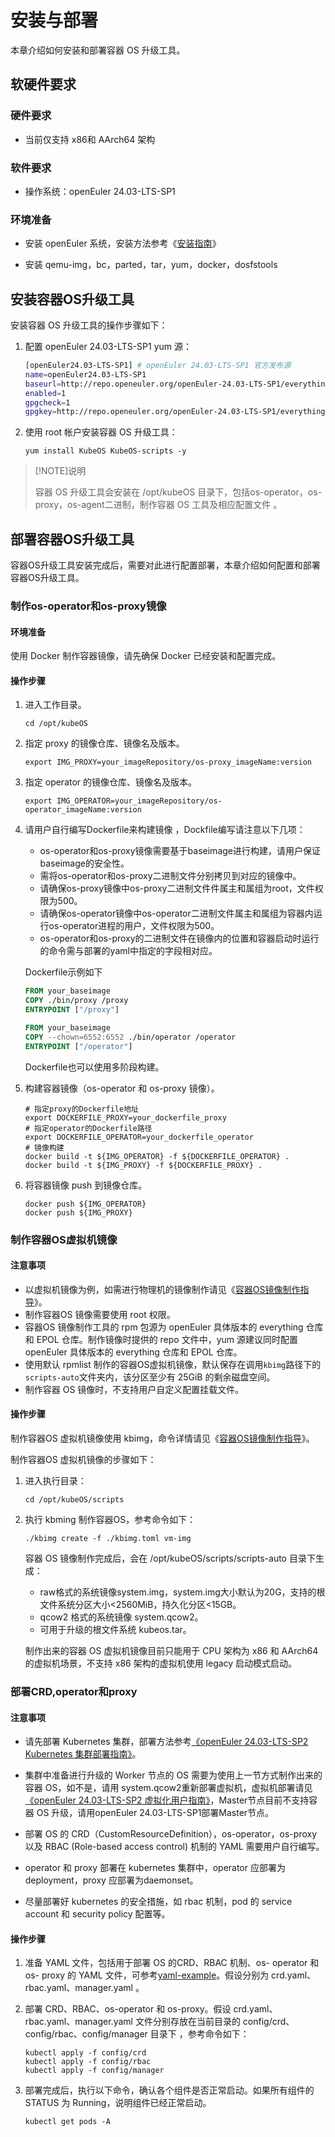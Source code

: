 # 安装与部署

本章介绍如何安装和部署容器 OS 升级工具。

## 软硬件要求

### 硬件要求

* 当前仅支持 x86和 AArch64 架构

### 软件要求

* 操作系统：openEuler 24.03-LTS-SP1

### 环境准备

* 安装 openEuler 系统，安装方法参考《[安装指南](https://docs.openeuler.openatom.cn/zh/docs/24.03_LTS_SP2/server/installation_upgrade/installation/installation_on_servers.html)》

* 安装 qemu-img，bc，parted，tar，yum，docker，dosfstools

## 安装容器OS升级工具

安装容器 OS 升级工具的操作步骤如下：

1. 配置 openEuler 24.03-LTS-SP1 yum 源：

   ```sh
   [openEuler24.03-LTS-SP1] # openEuler 24.03-LTS-SP1 官方发布源
   name=openEuler24.03-LTS-SP1
   baseurl=http://repo.openeuler.org/openEuler-24.03-LTS-SP1/everything/$basearch/ 
   enabled=1
   gpgcheck=1
   gpgkey=http://repo.openeuler.org/openEuler-24.03-LTS-SP1/everything/$basearch/RPM-GPG-KEY-openEuler
   ```

2. 使用 root 帐户安装容器 OS 升级工具：

   ```shell
   yum install KubeOS KubeOS-scripts -y
   ```

> [!NOTE]说明
>
> 容器 OS 升级工具会安装在 /opt/kubeOS 目录下，包括os-operator，os-proxy，os-agent二进制，制作容器 OS 工具及相应配置文件 。

## 部署容器OS升级工具

容器OS升级工具安装完成后，需要对此进行配置部署，本章介绍如何配置和部署容器OS升级工具。

### 制作os-operator和os-proxy镜像

#### 环境准备

使用 Docker 制作容器镜像，请先确保 Docker 已经安装和配置完成。

#### 操作步骤

1. 进入工作目录。

   ```shell
   cd /opt/kubeOS
   ```

2. 指定 proxy 的镜像仓库、镜像名及版本。

   ```shell
   export IMG_PROXY=your_imageRepository/os-proxy_imageName:version
   ```

3. 指定 operator 的镜像仓库、镜像名及版本。

   ```shell
   export IMG_OPERATOR=your_imageRepository/os-operator_imageName:version
   ```

4. 请用户自行编写Dockerfile来构建镜像 ，Dockfile编写请注意以下几项：

    * os-operator和os-proxy镜像需要基于baseimage进行构建，请用户保证baseimage的安全性。
    * 需将os-operator和os-proxy二进制文件分别拷贝到对应的镜像中。
    * 请确保os-proxy镜像中os-proxy二进制文件件属主和属组为root，文件权限为500。
    * 请确保os-operator镜像中os-operator二进制文件属主和属组为容器内运行os-operator进程的用户，文件权限为500。
    * os-operator和os-proxy的二进制文件在镜像内的位置和容器启动时运行的命令需与部署的yaml中指定的字段相对应。

   Dockerfile示例如下

   ```dockerfile
   FROM your_baseimage
   COPY ./bin/proxy /proxy
   ENTRYPOINT ["/proxy"]
   ```

   ```dockerfile
   FROM your_baseimage
   COPY --chown=6552:6552 ./bin/operator /operator
   ENTRYPOINT ["/operator"]
   ```

   Dockerfile也可以使用多阶段构建。

5. 构建容器镜像（os-operator 和 os-proxy 镜像）。

   ```shell
   # 指定proxy的Dockerfile地址
   export DOCKERFILE_PROXY=your_dockerfile_proxy
   # 指定operator的Dockerfile路径
   export DOCKERFILE_OPERATOR=your_dockerfile_operator
   # 镜像构建
   docker build -t ${IMG_OPERATOR} -f ${DOCKERFILE_OPERATOR} .
   docker build -t ${IMG_PROXY} -f ${DOCKERFILE_PROXY} .
   ```

6. 将容器镜像 push 到镜像仓库。

   ```shell
   docker push ${IMG_OPERATOR}
   docker push ${IMG_PROXY}
   ```

### 制作容器OS虚拟机镜像

#### 注意事项

* 以虚拟机镜像为例，如需进行物理机的镜像制作请见《[容器OS镜像制作指导](./kubeos_image_creation.md)》。
* 制作容器OS 镜像需要使用 root 权限。
* 容器OS 镜像制作工具的 rpm 包源为 openEuler 具体版本的 everything 仓库和 EPOL 仓库。制作镜像时提供的 repo 文件中，yum 源建议同时配置 openEuler 具体版本的 everything 仓库和 EPOL 仓库。
* 使用默认 rpmlist 制作的容器OS虚拟机镜像，默认保存在调用`kbimg`路径下的`scripts-auto`文件夹内，该分区至少有 25GiB 的剩余磁盘空间。
* 制作容器 OS 镜像时，不支持用户自定义配置挂载文件。

#### 操作步骤

制作容器OS 虚拟机镜像使用 kbimg，命令详情请见《[容器OS镜像制作指导](./kubeos_image_creation.md)》。

制作容器OS 虚拟机镜像的步骤如下：

1. 进入执行目录：

   ```shell
   cd /opt/kubeOS/scripts
   ```

2. 执行 kbming 制作容器OS，参考命令如下：

   ```shell
   ./kbimg create -f ./kbimg.toml vm-img
   ```

   容器 OS 镜像制作完成后，会在 /opt/kubeOS/scripts/scripts-auto 目录下生成：

    * raw格式的系统镜像system.img，system.img大小默认为20G，支持的根文件系统分区大小<2560MiB，持久化分区<15GB。
    * qcow2 格式的系统镜像 system.qcow2。
    * 可用于升级的根文件系统 kubeos.tar。

   制作出来的容器 OS 虚拟机镜像目前只能用于 CPU 架构为 x86 和 AArch64 的虚拟机场景，不支持 x86 架构的虚拟机使用 legacy 启动模式启动。

### 部署CRD,operator和proxy

#### 注意事项

* 请先部署 Kubernetes 集群，部署方法参考[《openEuler 24.03-LTS-SP2 Kubernetes 集群部署指南》](../../cluster_deployment/kubernetes/overview.md)。

* 集群中准备进行升级的 Worker 节点的 OS 需要为使用上一节方式制作出来的容器 OS，如不是，请用 system.qcow2重新部署虚拟机，虚拟机部署请见[《openEuler 24.03-LTS-SP2 虚拟化用户指南》](https://docs.openeuler.openatom.cn/zh/docs/24.03_LTS_SP2/virtualization/virtulization_platform/stratovirt/stratovirt_introduction.html)，Master节点目前不支持容器 OS 升级，请用openEuler 24.03-LTS-SP1部署Master节点。
* 部署 OS 的 CRD（CustomResourceDefinition），os-operator，os-proxy 以及 RBAC (Role-based access control) 机制的 YAML 需要用户自行编写。
* operator 和 proxy 部署在 kubernetes 集群中，operator 应部署为 deployment，proxy 应部署为daemonset。
* 尽量部署好 kubernetes 的安全措施，如 rbac 机制，pod 的 service account 和 security policy 配置等。

#### 操作步骤

1. 准备 YAML 文件，包括用于部署 OS 的CRD、RBAC 机制、os- operator 和os- proxy 的 YAML 文件，可参考[yaml-example](https://gitee.com/openeuler/KubeOS/tree/master/docs/example/config)。假设分别为 crd.yaml、rbac.yaml、manager.yaml 。

2. 部署 CRD、RBAC、os-operator 和 os-proxy。假设 crd.yaml、rbac.yaml、manager.yaml 文件分别存放在当前目录的 config/crd、config/rbac、config/manager 目录下 ，参考命令如下：

   ```shell
   kubectl apply -f config/crd
   kubectl apply -f config/rbac 
   kubectl apply -f config/manager
   ```

3. 部署完成后，执行以下命令，确认各个组件是否正常启动。如果所有组件的 STATUS 为 Running，说明组件已经正常启动。

   ```shell
   kubectl get pods -A
   ```
